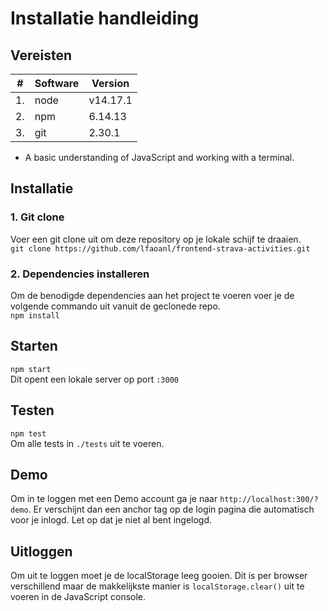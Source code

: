 # Installatie handleiding

## Vereisten
|#|Software|Version
|---|---|---
|1. |node| v14.17.1
|2. |npm| 6.14.13
|3. |git| 2.30.1
* A basic understanding of JavaScript and working with a terminal.

## Installatie
### 1. Git clone
Voer een git clone uit om deze repository op je lokale schijf te draaien.  
`git clone https://github.com/lfaoanl/frontend-strava-activities.git`

### 2. Dependencies installeren
Om de benodigde dependencies aan het project te voeren voer je de volgende commando uit vanuit de geclonede repo.  
`npm install`

## Starten

`npm start`  
Dit opent een lokale server op port `:3000`

## Testen

`npm test`  
Om alle tests in `./tests` uit te voeren.

## Demo

Om in te loggen met een Demo account ga je naar `http://localhost:300/?demo`. Er verschijnt dan een anchor tag op de login pagina die automatisch voor je inlogd. Let op dat je niet al bent ingelogd.

## Uitloggen
Om uit te loggen moet je de localStorage leeg gooien. Dit is per browser verschillend maar de makkelijkste manier is `localStorage.clear()` uit te voeren in de JavaScript console. 